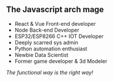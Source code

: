 <!-- <img src="https://img.shields.io/badge/LinkedIn-0077B5?style=for-the-badge&logo=linkedin&logoColor=white" /> -->


## The Javascript arch mage



- React & Vue Front-end developer
- Node Back-end Developer
- ESP32/ESP8266 C++ IOT Developer
- Deeply scarred sys admin
- Python automation enthusiast 
- Newbie Data Scientist 
- Former game developer & 3d Modeler

*The functional way is the right way!*

<!--
**akiosTerr/akiosTerr** is a ✨ _special_ ✨ repository because its `README.md` (this file) appears on your GitHub profile.

Here are some ideas to get you started:

- 🔭 I’m currently working on ...
- 🌱 I’m currently learning ...
- 👯 I’m looking to collaborate on ...
- 🤔 I’m looking for help with ...
- 💬 Ask me about ...
- 📫 How to reach me: ...
- 😄 Pronouns: ...
- ⚡ Fun fact: ...
-->
